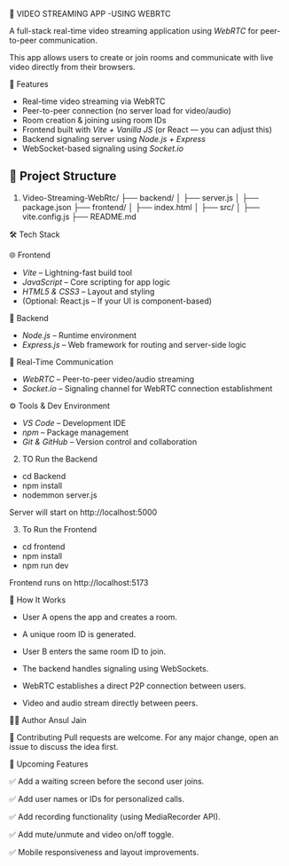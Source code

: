 🚀 VIDEO STREAMING APP -USING WEBRTC

A full-stack real-time video streaming application using *WebRTC* for peer-to-peer communication.

This app allows users to create or join rooms and communicate with live video directly from their browsers.

🚀 Features

- Real-time video streaming via WebRTC
- Peer-to-peer connection (no server load for video/audio)
- Room creation & joining using room IDs
- Frontend built with *Vite + Vanilla JS* (or React — you can adjust this)
- Backend signaling server using *Node.js + Express*
- WebSocket-based signaling using *Socket.io*

## 📁 Project Structure

1. Video-Streaming-WebRtc/
├── backend/
│ ├── server.js
│ ├── package.json
├── frontend/
│ ├── index.html
│ ├── src/
│ ├── vite.config.js
├── README.md

🛠 Tech Stack

 🌐 Frontend
- *Vite* – Lightning-fast build tool
- *JavaScript* – Core scripting for app logic
- *HTML5 & CSS3* – Layout and styling
- (Optional: React.js – If your UI is component-based)

 🧠 Backend
- *Node.js* – Runtime environment
- *Express.js* – Web framework for routing and server-side logic

📡 Real-Time Communication
- *WebRTC* – Peer-to-peer video/audio streaming
- *Socket.io* – Signaling channel for WebRTC connection establishment

 ⚙ Tools & Dev Environment
- *VS Code* – Development IDE
- *npm* – Package management
- *Git & GitHub* – Version control and collaboration

2. TO Run the Backend
 - cd Backend
 - npm install
 - nodemmon server.js

 Server will start on http://localhost:5000

3. To Run the Frontend
  - cd frontend
  - npm install
  - npm run dev

Frontend runs on http://localhost:5173

🧪 How It Works

  - User A opens the app and creates a room.

  - A unique room ID is generated.

  - User B enters the same room ID to join.

  - The backend handles signaling using WebSockets.

  - WebRTC establishes a direct P2P connection between users.

  - Video and audio stream directly between peers.

🙋‍♂ Author
  Ansul Jain

🤝 Contributing
Pull requests are welcome. For any major change, open an issue to discuss the idea first.

🚀 Upcoming Features

✅ Add a waiting screen before the second user joins.

✅ Add user names or IDs for personalized calls.

✅ Add recording functionality (using MediaRecorder API).

✅ Add mute/unmute and video on/off toggle.

✅ Mobile responsiveness and layout improvements.
